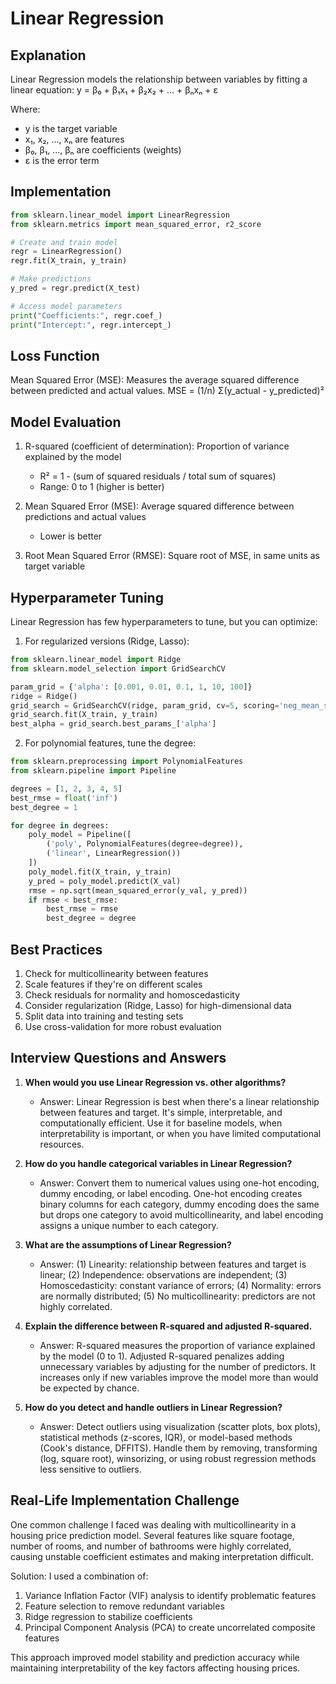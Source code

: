 # Linear Regression

## Explanation
Linear Regression models the relationship between variables by fitting a linear equation:
y = β₀ + β₁x₁ + β₂x₂ + ... + βₙxₙ + ε

Where:
- y is the target variable
- x₁, x₂, ..., xₙ are features
- β₀, β₁, ..., βₙ are coefficients (weights)
- ε is the error term

## Implementation
```python
from sklearn.linear_model import LinearRegression
from sklearn.metrics import mean_squared_error, r2_score

# Create and train model
regr = LinearRegression()
regr.fit(X_train, y_train)

# Make predictions
y_pred = regr.predict(X_test)

# Access model parameters
print("Coefficients:", regr.coef_)
print("Intercept:", regr.intercept_)
```

## Loss Function
Mean Squared Error (MSE): Measures the average squared difference between predicted and actual values.
MSE = (1/n) Σ(y_actual - y_predicted)²

## Model Evaluation
1. R-squared (coefficient of determination): Proportion of variance explained by the model
   - R² = 1 - (sum of squared residuals / total sum of squares)
   - Range: 0 to 1 (higher is better)

2. Mean Squared Error (MSE): Average squared difference between predictions and actual values
   - Lower is better

3. Root Mean Squared Error (RMSE): Square root of MSE, in same units as target variable

## Hyperparameter Tuning
Linear Regression has few hyperparameters to tune, but you can optimize:

1. For regularized versions (Ridge, Lasso):
```python
from sklearn.linear_model import Ridge
from sklearn.model_selection import GridSearchCV

param_grid = {'alpha': [0.001, 0.01, 0.1, 1, 10, 100]}
ridge = Ridge()
grid_search = GridSearchCV(ridge, param_grid, cv=5, scoring='neg_mean_squared_error')
grid_search.fit(X_train, y_train)
best_alpha = grid_search.best_params_['alpha']
```

2. For polynomial features, tune the degree:
```python
from sklearn.preprocessing import PolynomialFeatures
from sklearn.pipeline import Pipeline

degrees = [1, 2, 3, 4, 5]
best_rmse = float('inf')
best_degree = 1

for degree in degrees:
    poly_model = Pipeline([
        ('poly', PolynomialFeatures(degree=degree)),
        ('linear', LinearRegression())
    ])
    poly_model.fit(X_train, y_train)
    y_pred = poly_model.predict(X_val)
    rmse = np.sqrt(mean_squared_error(y_val, y_pred))
    if rmse < best_rmse:
        best_rmse = rmse
        best_degree = degree
```

## Best Practices
1. Check for multicollinearity between features
2. Scale features if they're on different scales
3. Check residuals for normality and homoscedasticity
4. Consider regularization (Ridge, Lasso) for high-dimensional data
5. Split data into training and testing sets
6. Use cross-validation for more robust evaluation

## Interview Questions and Answers

1. **When would you use Linear Regression vs. other algorithms?**
   - Answer: Linear Regression is best when there's a linear relationship between features and target. It's simple, interpretable, and computationally efficient. Use it for baseline models, when interpretability is important, or when you have limited computational resources.

2. **How do you handle categorical variables in Linear Regression?**
   - Answer: Convert them to numerical values using one-hot encoding, dummy encoding, or label encoding. One-hot encoding creates binary columns for each category, dummy encoding does the same but drops one category to avoid multicollinearity, and label encoding assigns a unique number to each category.

3. **What are the assumptions of Linear Regression?**
   - Answer: (1) Linearity: relationship between features and target is linear; (2) Independence: observations are independent; (3) Homoscedasticity: constant variance of errors; (4) Normality: errors are normally distributed; (5) No multicollinearity: predictors are not highly correlated.

4. **Explain the difference between R-squared and adjusted R-squared.**
   - Answer: R-squared measures the proportion of variance explained by the model (0 to 1). Adjusted R-squared penalizes adding unnecessary variables by adjusting for the number of predictors. It increases only if new variables improve the model more than would be expected by chance.

5. **How do you detect and handle outliers in Linear Regression?**
   - Answer: Detect outliers using visualization (scatter plots, box plots), statistical methods (z-scores, IQR), or model-based methods (Cook's distance, DFFITS). Handle them by removing, transforming (log, square root), winsorizing, or using robust regression methods less sensitive to outliers.

## Real-Life Implementation Challenge

One common challenge I faced was dealing with multicollinearity in a housing price prediction model. Several features like square footage, number of rooms, and number of bathrooms were highly correlated, causing unstable coefficient estimates and making interpretation difficult.

Solution: I used a combination of:
1. Variance Inflation Factor (VIF) analysis to identify problematic features
2. Feature selection to remove redundant variables
3. Ridge regression to stabilize coefficients
4. Principal Component Analysis (PCA) to create uncorrelated composite features

This approach improved model stability and prediction accuracy while maintaining interpretability of the key factors affecting housing prices.

